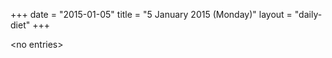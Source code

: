 +++
date = "2015-01-05"
title = "5 January 2015 (Monday)"
layout = "daily-diet"
+++


\<no entries\>
